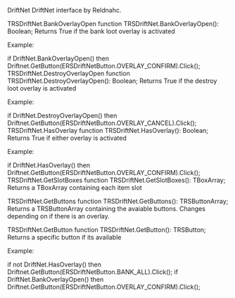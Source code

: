 DriftNet
DriftNet interface by Reldnahc.

TRSDriftNet.BankOverlayOpen
function TRSDriftNet.BankOverlayOpen(): Boolean;
Returns True if the bank loot overlay is activated

Example:

if DriftNet.BankOverlayOpen() then
  Driftnet.GetButton(ERSDriftNetButton.OVERLAY_CONFIRM).Click();
TRSDriftNet.DestroyOverlayOpen
function TRSDriftNet.DestroyOverlayOpen(): Boolean;
Returns True if the destroy loot overlay is activated

Example:

if DriftNet.DestroyOverlayOpen() then
  Driftnet.GetButton(ERSDriftNetButton.OVERLAY_CANCEL).Click();
TRSDriftNet.HasOverlay
function TRSDriftNet.HasOverlay(): Boolean;
Returns True if either overlay is activated

Example:

if DriftNet.HasOverlay() then
  Driftnet.GetButton(ERSDriftNetButton.OVERLAY_CONFIRM).Click();
TRSDriftNet.GetSlotBoxes
function TRSDriftNet.GetSlotBoxes(): TBoxArray;
Returns a TBoxArray containing each item slot

TRSDriftNet.GetButtons
function TRSDriftNet.GetButtons(): TRSButtonArray;
Returns a TRSButtonArray containing the avaiable buttons. Changes depending on if there is an overlay.

TRSDriftNet.GetButton
function TRSDriftNet.GetButton(): TRSButton;
Returns a specific button if its available

Example:

if not DriftNet.HasOverlay() then
  Driftnet.GetButton(ERSDriftNetButton.BANK_ALL).Click();
if DriftNet.BankOverlayOpen() then
  Driftnet.GetButton(ERSDriftNetButton.OVERLAY_CONFIRM).Click();